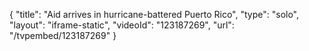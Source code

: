 {
    "title": "Aid arrives in hurricane-battered Puerto Rico",
    "type": "solo",
    "layout": "iframe-static",
    "videoId": "123187269",
    "url": "\/tvpembed\/123187269"
}